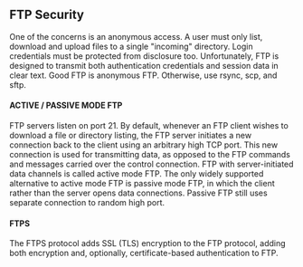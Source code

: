 ## FTP Security
One of the concerns is an anonymous access. A user must only list, download and upload files to a single "incoming" directory. Login credentials must be protected from disclosure too. Unfortunately, FTP is designed to transmit both authentication credentials and session data in clear text. Good FTP is anonymous FTP. Otherwise, use rsync, scp, and sftp.

#### ACTIVE / PASSIVE MODE FTP
FTP servers listen on port 21.  By default, whenever an FTP client wishes to download a file or directory listing, the FTP server initiates a new connection back to the client using an arbitrary high TCP port. This new connection is used for transmitting data, as opposed to the FTP commands and messages carried over the control connection. FTP with server-initiated data channels is called active mode FTP.
The only widely supported alternative to active mode FTP is passive mode FTP, in which the client rather than the server opens data connections. Passive FTP still uses separate connection to random high port.

#### FTPS
The FTPS protocol adds SSL (TLS) encryption to the FTP protocol, adding both encryption and, optionally, certificate-based authentication to FTP.
